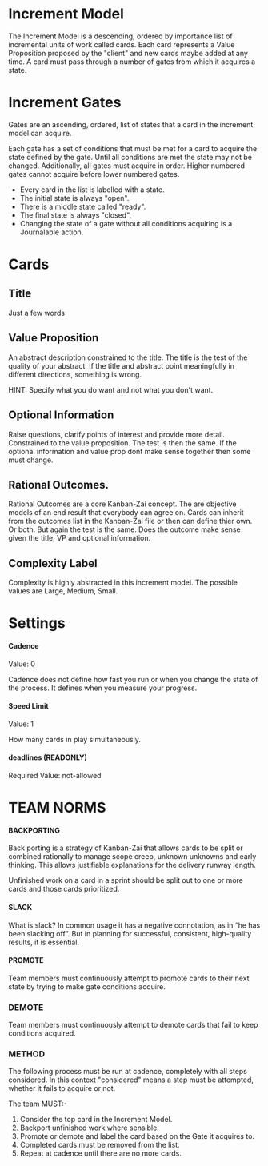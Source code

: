 # Increment Model

The Increment Model is a descending, ordered by importance list of incremental units of work called cards.
Each card represents a Value Proposition proposed by the "client" and new cards maybe added at any time. 
A card must pass through a number of gates from which it acquires a state.

# Increment Gates

Gates are an ascending, ordered, list of states that a card in the increment model can acquire.

Each gate has a set of conditions that must be met for a card to acquire the state defined by the gate.  Until all
conditions are met the state may not be changed.  Additionally, all gates must acquire in order.  Higher numbered gates 
cannot acquire before lower numbered gates.

* Every card in the list is labelled with a state.  
* The initial state is always "open".
* There is a middle state called "ready".
* The final state is always "closed".
* Changing the state of a gate without all conditions acquiring is a Journalable action.

# Cards

## Title

Just a few words

## Value Proposition

An abstract description constrained to the title.  The title is the test of the quality of your abstract.  If the title
and abstract point meaningfully in different directions, something is wrong.

HINT: Specify what you do want and not what you don't want.

## Optional Information

Raise questions, clarify points of interest and provide more detail.  Constrained to the value proposition.  The
test is then the same.  If the optional information and value prop dont make sense together then some must change.

## Rational Outcomes.

Rational Outcomes are a core Kanban-Zai concept.  The are objective models of an end result that everybody can agree on.
Cards can inherit from the outcomes list in the Kanban-Zai file or then can define thier own.  Or both.  But again the
test is the same.  Does the outcome make sense given the title, VP and optional information.

## Complexity Label

Complexity is highly abstracted in this increment model.  The possible values are Large, Medium, Small.

# Settings

#### Cadence

Value: 0
 
Cadence does not define how fast you run or when you change the state of the process.  It defines when you measure your
progress.
 
#### Speed Limit
 
Value: 1
  
How many cards in play simultaneously.


#### deadlines  (READONLY)

Required Value: not-allowed

# TEAM NORMS

#### BACKPORTING

Back porting is a strategy of Kanban-Zai that allows cards to be split or combined rationally to manage scope creep, 
unknown unknowns and early thinking.  This allows justifiable explanations for the delivery runway length.

Unfinished work on a card in a sprint should be split out to one or more cards and those cards prioritized.

#### SLACK

What is slack? In common usage it has a negative connotation, as in “he has been slacking off”. But in 
planning for successful, consistent, high-quality results, it is essential.

#### PROMOTE

Team members must continuously attempt to promote cards to their next state by trying to make gate conditions acquire.

### DEMOTE

Team members must continuously attempt to demote cards that fail to keep conditions acquired.

### METHOD

The following process must be run at cadence, completely with all steps considered.  In this context "considered" means 
a step must be attempted, whether it fails to acquire or not.

The team MUST:-

1. Consider the top card in the Increment Model.
3. Backport unfinished work where sensible.
2. Promote or demote and label the card based on the Gate it acquires to.
4. Completed cards must be removed from the list.
5. Repeat at cadence until there are no more cards.
